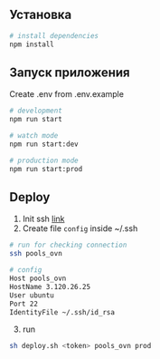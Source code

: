 ## Установка

```bash
# install dependencies
npm install
```

## Запуск приложения

Create .env from .env.example

```bash
# development
npm run start

# watch mode
npm run start:dev

# production mode
npm run start:prod
```

## Deploy
1. Init ssh [link](https://www.cyberciti.biz/faq/how-to-set-up-ssh-keys-on-linux-unix/)
2. Create file `config` inside ~/.ssh
```bash
# run for checking connection
ssh pools_ovn
```

```bash
# config
Host pools_ovn
HostName 3.120.26.25
User ubuntu
Port 22
IdentityFile ~/.ssh/id_rsa
```
3. run 
```bash
sh deploy.sh <token> pools_ovn prod
```
